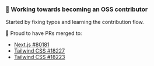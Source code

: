 ### 👋 Working towards becoming an OSS contributor  
Started by fixing typos and learning the contribution flow.

🔹 Proud to have PRs merged to:  
- [Next.js #80181](https://github.com/vercel/next.js/pull/80181)  
- [Tailwind CSS #18227](https://github.com/tailwindlabs/tailwindcss/pull/18227)  
- [Tailwind CSS #18223](https://github.com/tailwindlabs/tailwindcss/pull/18223)
